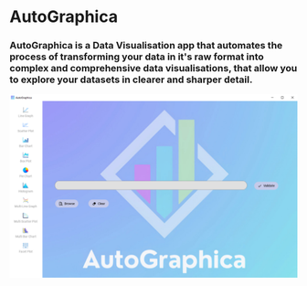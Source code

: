 # AutoGraphica

### AutoGraphica is a Data Visualisation app that automates the process of transforming your data in it's raw format into complex and comprehensive data visualisations, that allow you to explore your datasets in clearer and sharper detail.

![](images/home_page.PNG)
